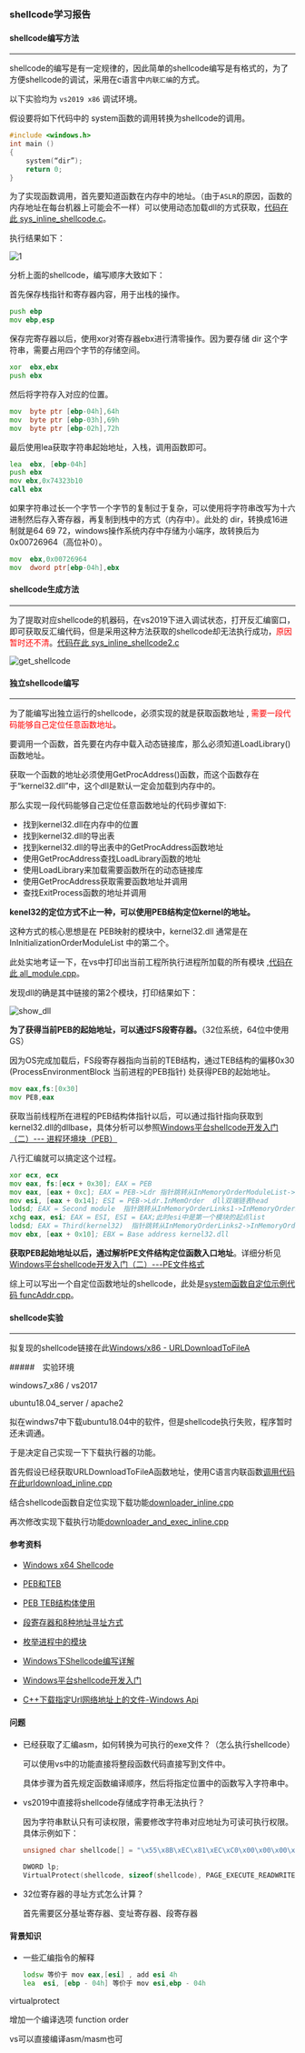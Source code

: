 ###                                                shellcode学习报告

#### shellcode编写方法

---

shellcode的编写是有一定规律的，因此简单的shellcode编写是有格式的，为了方便shellcode的调试，采用在c语言中`内联汇编`的方式。

以下实验均为 `vs2019 x86` 调试环境。

假设要将如下代码中的 system函数的调用转换为shellcode的调用。

```c
#include <windows.h>
int main ()
{
    system(“dir”);
    return 0;
}
```

为了实现函数调用，首先要知道函数在内存中的地址。（由于`ASLR`的原因，函数的内存地址在每台机器上可能会不一样）可以使用动态加载dll的方式获取，[代码在此 sys_inline_shellcode.c](https://github.com/jackcily/windows_shellocde_study/raw/master/file/sys_inline_shellcode.c)。

执行结果如下：

![1](https://github.com/jackcily/windows_shellocde_study/raw/master/file/system.JPG)



分析上面的shellcode，编写顺序大致如下：

首先保存栈指针和寄存器内容，用于出栈的操作。

```asm
push ebp
mov ebp,esp
```

保存完寄存器以后，使用xor对寄存器ebx进行清零操作。因为要存储 dir 这个字符串，需要占用四个字节的存储空间。

```asm
xor  ebx,ebx
push ebx
```

然后将字符存入对应的位置。

```asm
mov  byte ptr [ebp-04h],64h
mov  byte ptr [ebp-03h],69h
mov  byte ptr [ebp-02h],72h
```

最后使用lea获取字符串起始地址，入栈，调用函数即可。

```asm
lea  ebx, [ebp-04h]
push ebx
mov ebx,0x74323b10
call ebx
```



如果字符串过长一个字节一个字节的复制过于复杂，可以使用将字符串改写为十六进制然后存入寄存器，再复制到栈中的方式（内存中）。此处的 dir，转换成16进制就是64 69 72，windows操作系统内存中存储为小端序，故转换后为0x00726964（高位补0）。

```asm
mov  ebx,0x00726964
mov  dword ptr[ebp-04h],ebx
```



#### shellcode生成方法

---

为了提取对应shellcode的机器码，在vs2019下进入调试状态，打开反汇编窗口，即可获取反汇编代码，但是采用这种方法获取的shellcode却无法执行成功，<font color = "red">原因暂时还不清</font>。[代码在此 sys_inline_shellcode2.c](https://github.com/jackcily/windows_shellocde_study/raw/master/file/sys_inline_shellcode2.c)



![get_shellcode](https://github.com/jackcily/windows_shellocde_study/raw/master/file/get_shellcode.JPG)



#### 独立shellcode编写

---

为了能编写出独立运行的shellcode，必须实现的就是获取函数地址 , <font color="red">需要一段代码能够自己定位任意函数地址</font>。

要调用一个函数，首先要在内存中载入动态链接库，那么必须知道LoadLibrary()函数地址。

获取一个函数的地址必须使用GetProcAddress()函数，而这个函数存在于“kernel32.dll”中，这个dll是默认一定会加载到内存中的。

那么实现一段代码能够自己定位任意函数地址的代码步骤如下:

- 找到kernel32.dll在内存中的位置
- 找到kernel32.dll的导出表
- 找到kernel32.dll的导出表中的GetProcAddress函数地址
- 使用GetProcAddress查找LoadLibrary函数的地址
- 使用LoadLibrary来加载需要函数所在的动态链接库
- 使用GetProcAddress获取需要函数地址并调用
- 查找ExitProcess函数的地址并调用



**kenel32的定位方式不止一种，可以使用PEB结构定位kernel的地址。**

这种方式的核心思想是在 PEB映射的模块中，kernel32.dll 通常是在 InInitializationOrderModuleList 中的第二个。

此处实地考证一下，在vs中打印出当前工程所执行进程所加载的所有模块 ,[代码在此 all_module.cpp]()。

发现dll的确是其中链接的第2个模块，打印结果如下：

![show_dll](D:\Administrator\desktop_bak\Desktop\windows_shellocde_study\file\show_dll.JPG)



**为了获得当前PEB的起始地址，可以通过FS段寄存器。**（32位系统，64位中使用GS）

因为OS完成加载后，FS段寄存器指向当前的TEB结构，通过TEB结构的偏移0x30 (ProcessEnvironmentBlock 当前进程的PEB指针) 处获得PEB的起始地址。

```asm
mov eax,fs:[0x30]
mov PEB,eax
```

获取当前线程所在进程的PEB结构体指针以后，可以通过指针指向获取到kernel32.dll的dllbase，具体分析可以参照[Windows平台shellcode开发入门（二）--- 进程环境块（PEB）](https://www.freebuf.com/articles/system/94774.html)

八行汇编就可以搞定这个过程。

```asm
xor ecx, ecx
mov eax, fs:[ecx + 0x30]; EAX = PEB
mov eax, [eax + 0xc]; EAX = PEB->Ldr 指针跳转从InMemoryOrderModuleList->InMemoryOrderLinks1
mov esi, [eax + 0x14]; ESI = PEB->Ldr.InMemOrder  dll双端链表head 
lodsd; EAX = Second module  指针跳转从InMemoryOrderLinks1->InMemoryOrderLinks2
xchg eax, esi; EAX = ESI, ESI = EAX;此时esi中是第一个模块的起点list
lodsd; EAX = Third(kernel32)  指针跳转从InMemoryOrderLinks2->InMemoryOrderLinks3
mov ebx, [eax + 0x10]; EBX = Base address kernel32.dll
```

**获取PEB起始地址以后，通过解析PE文件结构定位函数入口地址**。详细分析见[Windows平台shellcode开发入门（二）---PE文件格式](https://www.freebuf.com/articles/system/94774.html)

综上可以写出一个自定位函数地址的shellcode，此处是[system函数自定位示例代码 funcAddr.cpp]()。



#### shellcode实验

------

拟复现的shellcode链接在此[Windows/x86 - URLDownloadToFileA](https://www.exploit-db.com/shellcodes/40094)

#####　实验环境

windows7_x86 / vs2017

ubuntu18.04_server / apache2

拟在windws7中下载ubuntu18.04中的软件，但是shellcode执行失败，程序暂时还未调通。

于是决定自己实现一下下载执行器的功能。

首先假设已经获取URLDownloadToFileA函数地址，使用C语言内联函数[调用代码在此urldownload_inline.cpp]()

结合shellcode函数自定位实现下载功能[downloader_inline.cpp]()

再次修改实现下载执行功能[downloader_and_exec_inline.cpp]()



#### 参考资料

- [Windows x64 Shellcode](http://mcdermottcybersecurity.com/articles/windows-x64-shellcode#the-code)

- [PEB和TEB](https://www.cnblogs.com/hanfenglun/archive/2009/03/20/1417506.html)

- [PEB TEB结构体使用](https://blog.csdn.net/chriz_w/article/details/52096552)

- [段寄存器和8种地址寻址方式](https://blog.csdn.net/judyge/article/details/52337096)

- [枚举进程中的模块](https://blog.csdn.net/lanuage/article/details/72331277)

- [Windows下Shellcode编写详解](https://xz.aliyun.com/t/2108)

- [Windows平台shellcode开发入门](https://www.freebuf.com/articles/system/94774.html)

- [C++下载指定Url网络地址上的文件-Windows Api](https://blog.csdn.net/HW140701/article/details/78207490)

  

#### 问题

- 已经获取了汇编asm，如何转换为可执行的exe文件？（怎么执行shellcode）

  可以使用vs中的功能直接将整段函数代码直接写到文件中。

  具体步骤为首先规定函数编译顺序，然后将指定位置中的函数写入字符串中。

- vs2019中直接将shellcode存储成字符串无法执行？

  因为字符串默认只有可读权限，需要修改字符串对应地址为可读可执行权限。具体示例如下：

  ```c++
  unsigned char shellcode[] = "\x55\x8B\xEC\x81\xEC\xC0\x00\x00\x00\x53\x56\x57\x8D\xBD\x40\xFF\xFF\xFF\xB9\x30\x00\x00\x00\xB8\xCC\xCC\xCC\xCC\xF3\xAB\x55\x8B\xEC\x81\xEC\xC0\x00\x00\x00\x55\x8B\xEC\x83\xEC\x04\x33\xDB\xBB\x64\x69\x72\x00\x89\x5D\xFC\x8D\x5D\xFC\x53\xBB\x10\x3B\x32\x74\xFF\xD3\x83\xC4\x04\x5B\x5D\x5F\x5E\x5B\x81\xC4\xC0\x00\x00\x00\x3B\xEC\xE8\xB3\xFA\xFF\xFF\x8B\xE5\x5D\xC3";
     
  DWORD lp;
  VirtualProtect(shellcode, sizeof(shellcode), PAGE_EXECUTE_READWRITE, &lp);
  ```

- 32位寄存器的寻址方式怎么计算？

  首先需要区分基址寄存器、变址寄存器、段寄存器




#### 背景知识

- 一些汇编指令的解释

  ```asm
  lodsw 等价于 mov eax,[esi] , add esi 4h
  lea  esi, [ebp - 04h] 等价于 mov esi,ebp - 04h
  ```

  



virtualprotect

增加一个编译选项  function order

vs可以直接编译asm/masm也可
